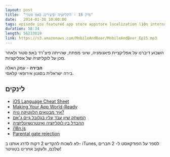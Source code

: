 ```yaml
---
layout: post
title:  "פרק 15 - לוקליזציה ופיצ׳רינג באפ סטור"
date:   2014-01-30 10:00:00
tags: episode ios featured app store appstore localization l10n internationalization i18n
duration: 58:34
length: 56233819
link: https://s3.amazonaws.com/MobileAndBeer/MobileAndBeer_Ep15.mp3
---
```


השבוע דיברנו על אפליקציית פיאנומניה, שיוני מפתח, שהייתה פיצ׳רד באפ סטור ולאחר מכן על לוקליזציה של אפליקציות.

**הבירה** - עמק האלה  
בירה ישראלית בסגנון אירופאי קלאסי.

## לינקים         

* [iOS Language Cheat Sheet](http://david-smith.org/languages/)
* [Making Your App World-Ready](https://developer.apple.com/wwdc/videos/?id=219)
* [איך מבטאים הלווטיקה נויה?](http://gawker.com/are-you-shamefully-mispronouncing-helvetica-yes-you-990723958)
* [המשחק שיון עבד עליו בגלובל גיים ג׳אם](http://www.youtube.com/watch?v=3RS3YdxD7-U)
* [ההבדל בין לוקליזציה ואינטרנשיונליזציה](http://blog.mozilla.org/l10n/2011/12/14/i18n-vs-l10n-whats-the-diff/)
* [i18n.js](https://github.com/fnando/i18n-js)
* [Parental gate rejection](http://www.dreambotstudios.com/parent-gate-rejection/)


לא לשכוח להקדיש 2 דקות לדרג אותנו ב- iTunes, לספר על הפודקאסט ל- 2 חברים שלכם, ולעקוב אחרינו בטוויטר!
